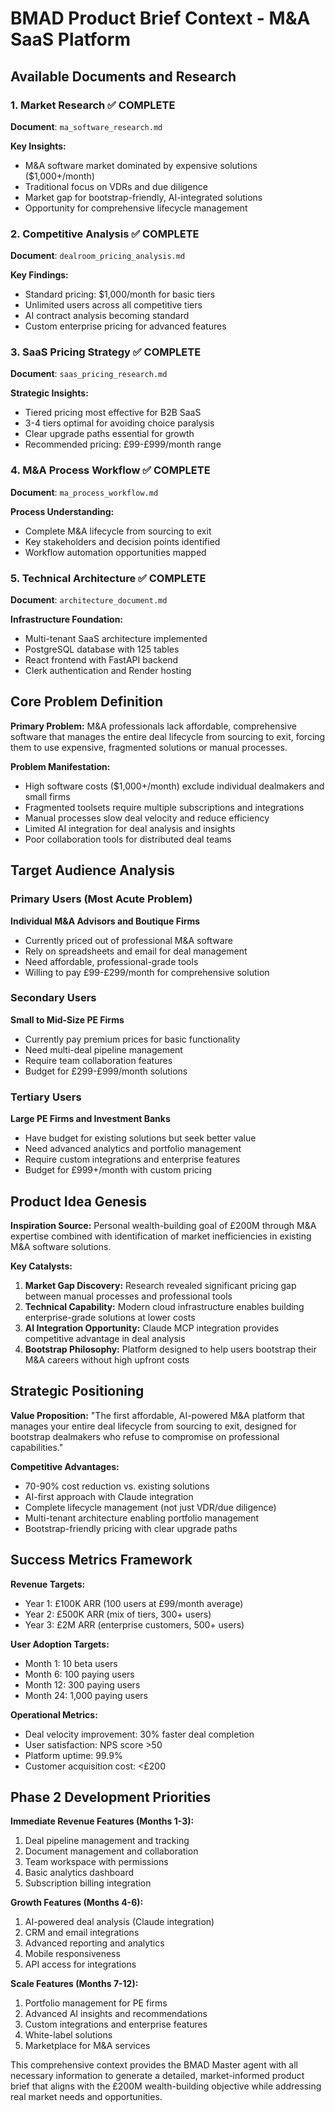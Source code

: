 # BMAD Product Brief Context - M&A SaaS Platform

## Available Documents and Research

### 1. Market Research ✅ COMPLETE

**Document**: `ma_software_research.md`

**Key Insights:**

- M&A software market dominated by expensive solutions ($1,000+/month)
- Traditional focus on VDRs and due diligence
- Market gap for bootstrap-friendly, AI-integrated solutions
- Opportunity for comprehensive lifecycle management

### 2. Competitive Analysis ✅ COMPLETE

**Document**: `dealroom_pricing_analysis.md`

**Key Findings:**

- Standard pricing: $1,000/month for basic tiers
- Unlimited users across all competitive tiers
- AI contract analysis becoming standard
- Custom enterprise pricing for advanced features

### 3. SaaS Pricing Strategy ✅ COMPLETE

**Document**: `saas_pricing_research.md`

**Strategic Insights:**

- Tiered pricing most effective for B2B SaaS
- 3-4 tiers optimal for avoiding choice paralysis
- Clear upgrade paths essential for growth
- Recommended pricing: £99-£999/month range

### 4. M&A Process Workflow ✅ COMPLETE

**Document**: `ma_process_workflow.md`

**Process Understanding:**

- Complete M&A lifecycle from sourcing to exit
- Key stakeholders and decision points identified
- Workflow automation opportunities mapped

### 5. Technical Architecture ✅ COMPLETE

**Document**: `architecture_document.md`

**Infrastructure Foundation:**

- Multi-tenant SaaS architecture implemented
- PostgreSQL database with 125 tables
- React frontend with FastAPI backend
- Clerk authentication and Render hosting

## Core Problem Definition

**Primary Problem:** M&A professionals lack affordable, comprehensive software that manages the entire deal lifecycle from sourcing to exit, forcing them to use expensive, fragmented solutions or manual processes.

**Problem Manifestation:**

- High software costs ($1,000+/month) exclude individual dealmakers and small firms
- Fragmented toolsets require multiple subscriptions and integrations
- Manual processes slow deal velocity and reduce efficiency
- Limited AI integration for deal analysis and insights
- Poor collaboration tools for distributed deal teams

## Target Audience Analysis

### Primary Users (Most Acute Problem)

**Individual M&A Advisors and Boutique Firms**

- Currently priced out of professional M&A software
- Rely on spreadsheets and email for deal management
- Need affordable, professional-grade tools
- Willing to pay £99-£299/month for comprehensive solution

### Secondary Users

**Small to Mid-Size PE Firms**

- Currently pay premium prices for basic functionality
- Need multi-deal pipeline management
- Require team collaboration features
- Budget for £299-£999/month solutions

### Tertiary Users

**Large PE Firms and Investment Banks**

- Have budget for existing solutions but seek better value
- Need advanced analytics and portfolio management
- Require custom integrations and enterprise features
- Budget for £999+/month with custom pricing

## Product Idea Genesis

**Inspiration Source:** Personal wealth-building goal of £200M through M&A expertise combined with identification of market inefficiencies in existing M&A software solutions.

**Key Catalysts:**

1. **Market Gap Discovery:** Research revealed significant pricing gap between manual processes and professional tools
2. **Technical Capability:** Modern cloud infrastructure enables building enterprise-grade solutions at lower costs
3. **AI Integration Opportunity:** Claude MCP integration provides competitive advantage in deal analysis
4. **Bootstrap Philosophy:** Platform designed to help users bootstrap their M&A careers without high upfront costs

## Strategic Positioning

**Value Proposition:** "The first affordable, AI-powered M&A platform that manages your entire deal lifecycle from sourcing to exit, designed for bootstrap dealmakers who refuse to compromise on professional capabilities."

**Competitive Advantages:**

- 70-90% cost reduction vs. existing solutions
- AI-first approach with Claude integration
- Complete lifecycle management (not just VDR/due diligence)
- Multi-tenant architecture enabling portfolio management
- Bootstrap-friendly pricing with clear upgrade paths

## Success Metrics Framework

**Revenue Targets:**

- Year 1: £100K ARR (100 users at £99/month average)
- Year 2: £500K ARR (mix of tiers, 300+ users)
- Year 3: £2M ARR (enterprise customers, 500+ users)

**User Adoption Targets:**

- Month 1: 10 beta users
- Month 6: 100 paying users
- Month 12: 300 paying users
- Month 24: 1,000 paying users

**Operational Metrics:**

- Deal velocity improvement: 30% faster deal completion
- User satisfaction: NPS score >50
- Platform uptime: 99.9%
- Customer acquisition cost: <£200

## Phase 2 Development Priorities

**Immediate Revenue Features (Months 1-3):**

1. Deal pipeline management and tracking
2. Document management and collaboration
3. Team workspace with permissions
4. Basic analytics dashboard
5. Subscription billing integration

**Growth Features (Months 4-6):**

1. AI-powered deal analysis (Claude integration)
2. CRM and email integrations
3. Advanced reporting and analytics
4. Mobile responsiveness
5. API access for integrations

**Scale Features (Months 7-12):**

1. Portfolio management for PE firms
2. Advanced AI insights and recommendations
3. Custom integrations and enterprise features
4. White-label solutions
5. Marketplace for M&A services

This comprehensive context provides the BMAD Master agent with all necessary information to generate a detailed, market-informed product brief that aligns with the £200M wealth-building objective while addressing real market needs and opportunities.

